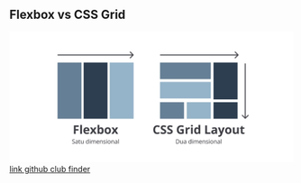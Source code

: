 ## Flexbox vs CSS Grid
![flexbox vs CSS Grid](image-3.png)
[link github club finder](https://github.com/dicodingacademy/a163-bfwd-labs/tree/201-club-finder-app-css-grid)
